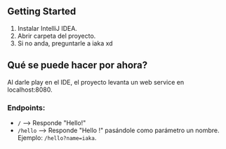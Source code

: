 ## Getting Started

1) Instalar IntelliJ IDEA.
2) Abrir carpeta del proyecto.
3) Si no anda, preguntarle a iaka xd

## Qué se puede hacer por ahora?

Al darle play en el IDE, el proyecto levanta un web service en localhost:8080.

### Endpoints:

- `/` --> Responde "Hello!"
- `/hello` --> Responde "Hello <name>!" pasándole como parámetro un nombre. Ejemplo: `/hello?name=iaka`.